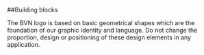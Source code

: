 <section id="logo-page-building-blocks">
</section>

##Building blocks



The BVN logo is based on basic geometrical shapes which are the foundation of our graphic identity and language.
Do not change the proportion, design or positioning of these design elements in any application.
